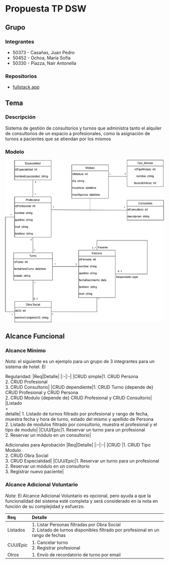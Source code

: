 # Propuesta TP DSW

## Grupo
### Integrantes
* 50373 - Casañas, Juan Pedro
* 50452 - Ochoa, María Sofía
* 50330 - Piazza, Nair Antonella

### Repositorios
* [fullstack app](https://github.com/JuanPedroCasanas/DSW-App-Fullstack)

## Tema
### Descripción
Sistema de gestión de consultorios y turnos que administra tanto el alquiler de consultorios de un espacio a profesionales, como la asignación de turnos a pacientes que se atiendan por los mismos

### Modelo
![imagen del modelo](https://github.com/JuanPedroCasanas/DSW-TP-Casanas-Ochoa-Piazza-C305/blob/main/ART_DMCL.png)

## Alcance Funcional 

### Alcance Mínimo

*Nota*: el siguiente es un ejemplo para un grupo de 3 integrantes para un sistema de hotel. El 

Regularidad:
|Req|Detalle|
|:-|:-|
|CRUD simple|1. CRUD Persona<br>2. CRUD Profesional<br>3. CRUD Consultorio|
|CRUD dependiente|1. CRUD Turno {depende de} CRUD Profesional y CRUD Persona<br>2. CRUD Modulo {depende de} CRUD Profesional y CRUD Consultorio|
|Listado<br>+<br>detalle| 1. Listado de turnos filtrado por profesional y rango de fecha, muestra fecha y hora de turno, estado del mismo y apellido de Persona<br> 2. Listado de modulos filtrado por consultorio, muestra el profesional y el tipo de modulo|
|CUU/Epic|1. Reservar un turno para un profesional<br>2. Reservar un módulo en un consultorio|


Adicionales para Aprobación
|Req|Detalle|
|:-|:-|
|CRUD |1. CRUD Tipo Modulo<br>2. CRUD Obra Social<br>3. CRUD Especialidad|
|CUU/Epic|1. Reservar un turno para un profesional<br>2. Reservar un módulo en un consultorio<br>3. Registrar nuevo paciente|


### Alcance Adicional Voluntario

*Nota*: El Alcance Adicional Voluntario es opcional, pero ayuda a que la funcionalidad del sistema esté completa y será considerado en la nota en función de su complejidad y esfuerzo.

|Req|Detalle|
|:-|:-|
|Listados |1. Listar Personas filtradas por Obra Social <br>2. Listado de turnos disponibles filtrado por profesional en un rango de fechas |
|CUU/Epic|1. Cancelar turno<br>2. Registrar profesional|
|Otros|1. Envío de recordatorio de turno por email|

